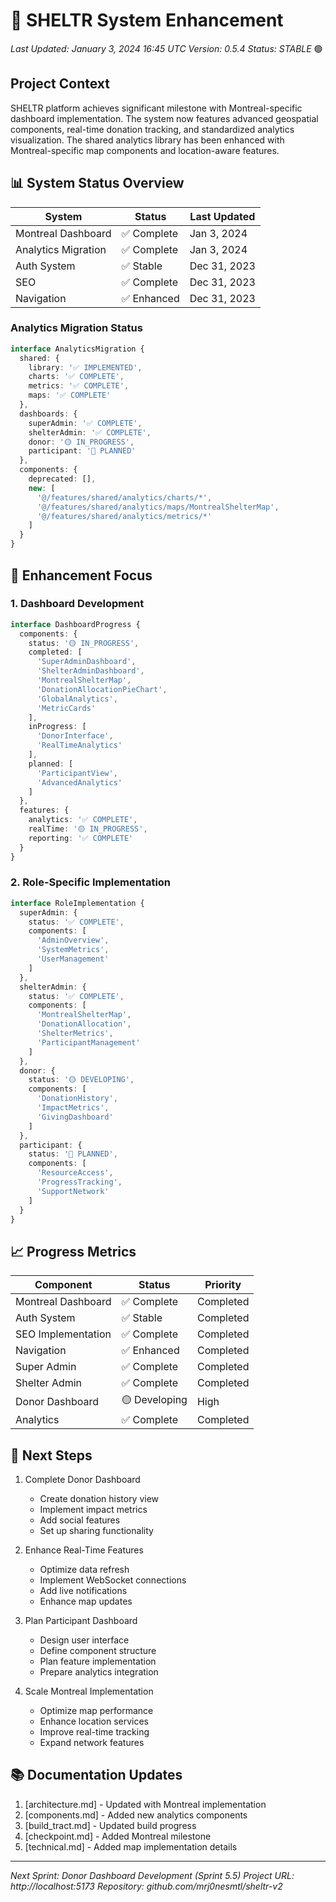 # 🚀 SHELTR System Enhancement
*Last Updated: January 3, 2024 16:45 UTC*
*Version: 0.5.4*
*Status: STABLE* 🟢

## Project Context
SHELTR platform achieves significant milestone with Montreal-specific dashboard implementation. The system now features advanced geospatial components, real-time donation tracking, and standardized analytics visualization. The shared analytics library has been enhanced with Montreal-specific map components and location-aware features.

## 📊 System Status Overview
| System | Status | Last Updated |
|--------|---------|--------------|
| Montreal Dashboard | ✅ Complete | Jan 3, 2024 |
| Analytics Migration | ✅ Complete | Jan 3, 2024 |
| Auth System | ✅ Stable | Dec 31, 2023 |
| SEO | ✅ Complete | Dec 31, 2023 |
| Navigation | ✅ Enhanced | Dec 31, 2023 |

### Analytics Migration Status
```typescript
interface AnalyticsMigration {
  shared: {
    library: '✅ IMPLEMENTED',
    charts: '✅ COMPLETE',
    metrics: '✅ COMPLETE',
    maps: '✅ COMPLETE'
  },
  dashboards: {
    superAdmin: '✅ COMPLETE',
    shelterAdmin: '✅ COMPLETE',
    donor: '🟡 IN_PROGRESS',
    participant: '🔵 PLANNED'
  },
  components: {
    deprecated: [],
    new: [
      '@/features/shared/analytics/charts/*',
      '@/features/shared/analytics/maps/MontrealShelterMap',
      '@/features/shared/analytics/metrics/*'
    ]
  }
}
```

## 🎯 Enhancement Focus

### 1. Dashboard Development
```typescript
interface DashboardProgress {
  components: {
    status: '🟡 IN_PROGRESS',
    completed: [
      'SuperAdminDashboard',
      'ShelterAdminDashboard',
      'MontrealShelterMap',
      'DonationAllocationPieChart',
      'GlobalAnalytics',
      'MetricCards'
    ],
    inProgress: [
      'DonorInterface',
      'RealTimeAnalytics'
    ],
    planned: [
      'ParticipantView',
      'AdvancedAnalytics'
    ]
  },
  features: {
    analytics: '✅ COMPLETE',
    realTime: '🟡 IN_PROGRESS',
    reporting: '✅ COMPLETE'
  }
}
```

### 2. Role-Specific Implementation
```typescript
interface RoleImplementation {
  superAdmin: {
    status: '✅ COMPLETE',
    components: [
      'AdminOverview',
      'SystemMetrics',
      'UserManagement'
    ]
  },
  shelterAdmin: {
    status: '✅ COMPLETE',
    components: [
      'MontrealShelterMap',
      'DonationAllocation',
      'ShelterMetrics',
      'ParticipantManagement'
    ]
  },
  donor: {
    status: '🟡 DEVELOPING',
    components: [
      'DonationHistory',
      'ImpactMetrics',
      'GivingDashboard'
    ]
  },
  participant: {
    status: '🔵 PLANNED',
    components: [
      'ResourceAccess',
      'ProgressTracking',
      'SupportNetwork'
    ]
  }
}
```

## 📈 Progress Metrics
| Component | Status | Priority |
|-----------|---------|-----------|
| Montreal Dashboard | ✅ Complete | Completed |
| Auth System | ✅ Stable | Completed |
| SEO Implementation | ✅ Complete | Completed |
| Navigation | ✅ Enhanced | Completed |
| Super Admin | ✅ Complete | Completed |
| Shelter Admin | ✅ Complete | Completed |
| Donor Dashboard | 🟡 Developing | High |
| Analytics | ✅ Complete | Completed |

## 🔄 Next Steps
1. Complete Donor Dashboard
   - Create donation history view
   - Implement impact metrics
   - Add social features
   - Set up sharing functionality

2. Enhance Real-Time Features
   - Optimize data refresh
   - Implement WebSocket connections
   - Add live notifications
   - Enhance map updates

3. Plan Participant Dashboard
   - Design user interface
   - Define component structure
   - Plan feature implementation
   - Prepare analytics integration

4. Scale Montreal Implementation
   - Optimize map performance
   - Enhance location services
   - Improve real-time tracking
   - Expand network features

## 📚 Documentation Updates
1. [architecture.md] - Updated with Montreal implementation
2. [components.md] - Added new analytics components
3. [build_tract.md] - Updated build progress
4. [checkpoint.md] - Added Montreal milestone
5. [technical.md] - Added map implementation details

---
*Next Sprint: Donor Dashboard Development (Sprint 5.5)*
*Project URL: http://localhost:5173*
*Repository: github.com/mrj0nesmtl/sheltr-v2*
